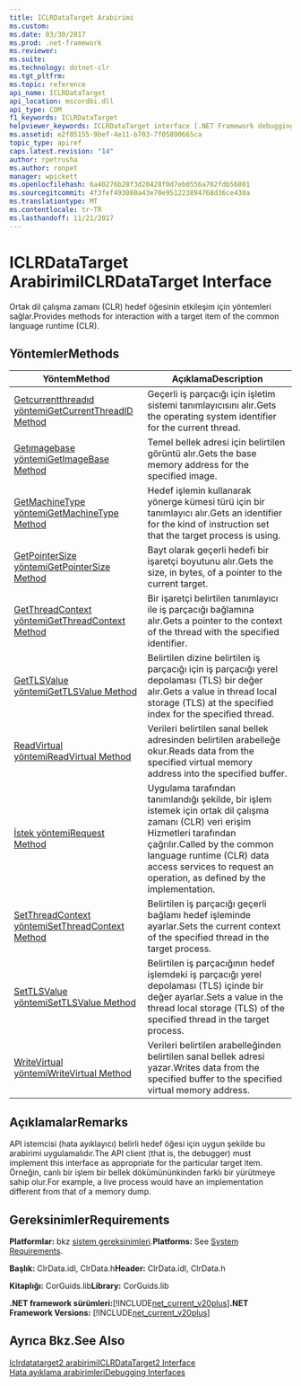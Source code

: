 ```yaml
---
title: ICLRDataTarget Arabirimi
ms.custom: 
ms.date: 03/30/2017
ms.prod: .net-framework
ms.reviewer: 
ms.suite: 
ms.technology: dotnet-clr
ms.tgt_pltfrm: 
ms.topic: reference
api_name: ICLRDataTarget
api_location: mscordbi.dll
api_type: COM
f1_keywords: ICLRDataTarget
helpviewer_keywords: ICLRDataTarget interface [.NET Framework debugging]
ms.assetid: e2f05155-9bef-4e11-b703-7f05890665ca
topic_type: apiref
caps.latest.revision: "14"
author: rpetrusha
ms.author: ronpet
manager: wpickett
ms.openlocfilehash: 6a40276b28f3d20428f0d7eb0556a762fdb56801
ms.sourcegitcommit: 4f3fef493080a43e70e951223894768d36ce430a
ms.translationtype: MT
ms.contentlocale: tr-TR
ms.lasthandoff: 11/21/2017
---
```

# <a name="iclrdatatarget-interface"></a><span data-ttu-id="29055-102">ICLRDataTarget Arabirimi</span><span class="sxs-lookup"><span data-stu-id="29055-102">ICLRDataTarget Interface</span></span>
<span data-ttu-id="29055-103">Ortak dil çalışma zamanı (CLR) hedef öğesinin etkileşim için yöntemleri sağlar.</span><span class="sxs-lookup"><span data-stu-id="29055-103">Provides methods for interaction with a target item of the common language runtime (CLR).</span></span>  
  
## <a name="methods"></a><span data-ttu-id="29055-104">Yöntemler</span><span class="sxs-lookup"><span data-stu-id="29055-104">Methods</span></span>  
  
|<span data-ttu-id="29055-105">Yöntem</span><span class="sxs-lookup"><span data-stu-id="29055-105">Method</span></span>|<span data-ttu-id="29055-106">Açıklama</span><span class="sxs-lookup"><span data-stu-id="29055-106">Description</span></span>|  
|------------|-----------------|  
|[<span data-ttu-id="29055-107">Getcurrentthreadıd yöntemi</span><span class="sxs-lookup"><span data-stu-id="29055-107">GetCurrentThreadID Method</span></span>](../../../../docs/framework/unmanaged-api/debugging/iclrdatatarget-getcurrentthreadid-method.md)|<span data-ttu-id="29055-108">Geçerli iş parçacığı için işletim sistemi tanımlayıcısını alır.</span><span class="sxs-lookup"><span data-stu-id="29055-108">Gets the operating system identifier for the current thread.</span></span>|  
|[<span data-ttu-id="29055-109">Getımagebase yöntemi</span><span class="sxs-lookup"><span data-stu-id="29055-109">GetImageBase Method</span></span>](../../../../docs/framework/unmanaged-api/debugging/iclrdatatarget-getimagebase-method.md)|<span data-ttu-id="29055-110">Temel bellek adresi için belirtilen görüntü alır.</span><span class="sxs-lookup"><span data-stu-id="29055-110">Gets the base memory address for the specified image.</span></span>|  
|[<span data-ttu-id="29055-111">GetMachineType yöntemi</span><span class="sxs-lookup"><span data-stu-id="29055-111">GetMachineType Method</span></span>](../../../../docs/framework/unmanaged-api/debugging/iclrdatatarget-getmachinetype-method.md)|<span data-ttu-id="29055-112">Hedef işlemin kullanarak yönerge kümesi türü için bir tanımlayıcı alır.</span><span class="sxs-lookup"><span data-stu-id="29055-112">Gets an identifier for the kind of instruction set that the target process is using.</span></span>|  
|[<span data-ttu-id="29055-113">GetPointerSize yöntemi</span><span class="sxs-lookup"><span data-stu-id="29055-113">GetPointerSize Method</span></span>](../../../../docs/framework/unmanaged-api/debugging/iclrdatatarget-getpointersize-method.md)|<span data-ttu-id="29055-114">Bayt olarak geçerli hedefi bir işaretçi boyutunu alır.</span><span class="sxs-lookup"><span data-stu-id="29055-114">Gets the size, in bytes, of a pointer to the current target.</span></span>|  
|[<span data-ttu-id="29055-115">GetThreadContext yöntemi</span><span class="sxs-lookup"><span data-stu-id="29055-115">GetThreadContext Method</span></span>](../../../../docs/framework/unmanaged-api/debugging/iclrdatatarget-getthreadcontext-method.md)|<span data-ttu-id="29055-116">Bir işaretçi belirtilen tanımlayıcı ile iş parçacığı bağlamına alır.</span><span class="sxs-lookup"><span data-stu-id="29055-116">Gets a pointer to the context of the thread with the specified identifier.</span></span>|  
|[<span data-ttu-id="29055-117">GetTLSValue yöntemi</span><span class="sxs-lookup"><span data-stu-id="29055-117">GetTLSValue Method</span></span>](../../../../docs/framework/unmanaged-api/debugging/iclrdatatarget-gettlsvalue-method.md)|<span data-ttu-id="29055-118">Belirtilen dizine belirtilen iş parçacığı için iş parçacığı yerel depolaması (TLS) bir değer alır.</span><span class="sxs-lookup"><span data-stu-id="29055-118">Gets a value in thread local storage (TLS) at the specified index for the specified thread.</span></span>|  
|[<span data-ttu-id="29055-119">ReadVirtual yöntemi</span><span class="sxs-lookup"><span data-stu-id="29055-119">ReadVirtual Method</span></span>](../../../../docs/framework/unmanaged-api/debugging/iclrdatatarget-readvirtual-method.md)|<span data-ttu-id="29055-120">Verileri belirtilen sanal bellek adresinden belirtilen arabelleğe okur.</span><span class="sxs-lookup"><span data-stu-id="29055-120">Reads data from the specified virtual memory address into the specified buffer.</span></span>|  
|[<span data-ttu-id="29055-121">İstek yöntemi</span><span class="sxs-lookup"><span data-stu-id="29055-121">Request Method</span></span>](../../../../docs/framework/unmanaged-api/debugging/iclrdatatarget-request-method.md)|<span data-ttu-id="29055-122">Uygulama tarafından tanımlandığı şekilde, bir işlem istemek için ortak dil çalışma zamanı (CLR) veri erişim Hizmetleri tarafından çağrılır.</span><span class="sxs-lookup"><span data-stu-id="29055-122">Called by the common language runtime (CLR) data access services to request an operation, as defined by the implementation.</span></span>|  
|[<span data-ttu-id="29055-123">SetThreadContext yöntemi</span><span class="sxs-lookup"><span data-stu-id="29055-123">SetThreadContext Method</span></span>](../../../../docs/framework/unmanaged-api/debugging/iclrdatatarget-setthreadcontext-method.md)|<span data-ttu-id="29055-124">Belirtilen iş parçacığı geçerli bağlamı hedef işleminde ayarlar.</span><span class="sxs-lookup"><span data-stu-id="29055-124">Sets the current context of the specified thread in the target process.</span></span>|  
|[<span data-ttu-id="29055-125">SetTLSValue yöntemi</span><span class="sxs-lookup"><span data-stu-id="29055-125">SetTLSValue Method</span></span>](../../../../docs/framework/unmanaged-api/debugging/iclrdatatarget-settlsvalue-method.md)|<span data-ttu-id="29055-126">Belirtilen iş parçacığının hedef işlemdeki iş parçacığı yerel depolaması (TLS) içinde bir değer ayarlar.</span><span class="sxs-lookup"><span data-stu-id="29055-126">Sets a value in the thread local storage (TLS) of the specified thread in the target process.</span></span>|  
|[<span data-ttu-id="29055-127">WriteVirtual yöntemi</span><span class="sxs-lookup"><span data-stu-id="29055-127">WriteVirtual Method</span></span>](../../../../docs/framework/unmanaged-api/debugging/iclrdatatarget-writevirtual-method.md)|<span data-ttu-id="29055-128">Verileri belirtilen arabelleğinden belirtilen sanal bellek adresi yazar.</span><span class="sxs-lookup"><span data-stu-id="29055-128">Writes data from the specified buffer to the specified virtual memory address.</span></span>|  
  
## <a name="remarks"></a><span data-ttu-id="29055-129">Açıklamalar</span><span class="sxs-lookup"><span data-stu-id="29055-129">Remarks</span></span>  
 <span data-ttu-id="29055-130">API istemcisi (hata ayıklayıcı) belirli hedef öğesi için uygun şekilde bu arabirimi uygulamalıdır.</span><span class="sxs-lookup"><span data-stu-id="29055-130">The API client (that is, the debugger) must implement this interface as appropriate for the particular target item.</span></span> <span data-ttu-id="29055-131">Örneğin, canlı bir işlem bir bellek dökümününkinden farklı bir yürütmeye sahip olur.</span><span class="sxs-lookup"><span data-stu-id="29055-131">For example, a live process would have an implementation different from that of a memory dump.</span></span>  
  
## <a name="requirements"></a><span data-ttu-id="29055-132">Gereksinimler</span><span class="sxs-lookup"><span data-stu-id="29055-132">Requirements</span></span>  
 <span data-ttu-id="29055-133">**Platformlar:** bkz [sistem gereksinimleri](../../../../docs/framework/get-started/system-requirements.md).</span><span class="sxs-lookup"><span data-stu-id="29055-133">**Platforms:** See [System Requirements](../../../../docs/framework/get-started/system-requirements.md).</span></span>  
  
 <span data-ttu-id="29055-134">**Başlık:** ClrData.idl, ClrData.h</span><span class="sxs-lookup"><span data-stu-id="29055-134">**Header:** ClrData.idl, ClrData.h</span></span>  
  
 <span data-ttu-id="29055-135">**Kitaplığı:** CorGuids.lib</span><span class="sxs-lookup"><span data-stu-id="29055-135">**Library:** CorGuids.lib</span></span>  
  
 <span data-ttu-id="29055-136">**.NET framework sürümleri:**[!INCLUDE[net_current_v20plus](../../../../includes/net-current-v20plus-md.md)]</span><span class="sxs-lookup"><span data-stu-id="29055-136">**.NET Framework Versions:** [!INCLUDE[net_current_v20plus](../../../../includes/net-current-v20plus-md.md)]</span></span>  
  
## <a name="see-also"></a><span data-ttu-id="29055-137">Ayrıca Bkz.</span><span class="sxs-lookup"><span data-stu-id="29055-137">See Also</span></span>  
 [<span data-ttu-id="29055-138">Iclrdatatarget2 arabirimi</span><span class="sxs-lookup"><span data-stu-id="29055-138">ICLRDataTarget2 Interface</span></span>](../../../../docs/framework/unmanaged-api/debugging/iclrdatatarget2-interface.md)  
 [<span data-ttu-id="29055-139">Hata ayıklama arabirimleri</span><span class="sxs-lookup"><span data-stu-id="29055-139">Debugging Interfaces</span></span>](../../../../docs/framework/unmanaged-api/debugging/debugging-interfaces.md)
